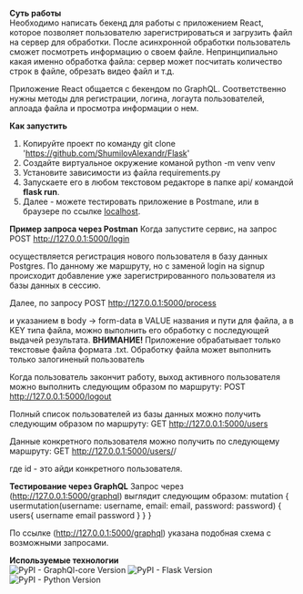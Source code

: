 **Суть работы**<br>
Необходимо написать бекенд для работы с приложением React, которое позволяет  пользователю зарегистрироваться и загрузить файл на сервер для обработки. После асинхронной обработки пользователь сможет посмотреть информацию о своем файле. Непринципиально какая именно обработка файла: сервер может посчитать количество строк в файле, обрезать видео файл и т.д.

Приложение React общается с бекендом по GraphQL. Соответственно нужны методы для регистрации, логина, логаута пользователей, аплоада файла и просмотра информации о нем. 

**Как запустить**
1. Копируйте проект по команду git clone 'https://github.com/ShumilovAlexandr/Flask'
2. Создайте виртуальное окружение команой python -m venv venv
3. Установите зависимости из файла requirements.py
4. Запускаете его в любом текстовом редакторе в папке api/ командой ****flask run****.
5. Далее - можете тестировать приложение в Postmane, или в браузере по ссылке [localhost](http://127.0.0.1:5000/graphql).

**Пример запроса через Postman**
Когда запустите сервис, на запрос 
   POST http://127.0.0.1:5000/login

осуществляется регистрация нового пользователя в базу данных Postgres.
По данному же маршруту, но с заменой login на signup происходит добавление уже зарегистрированного пользователя из базы данных в сессию.

Далее, по запросу
   POST http://127.0.0.1:5000/process

и указанием в body -> form-data в VALUE названия и пути для файла, а в KEY типа файла, можно выполнить его обработку с последующей выдачей результата. **ВНИМАНИЕ!** Приложение обрабатывает только текстовые файла формата .txt. Обработку файла может выполнить только залогиненый пользователь

Когда пользователь закончит работу, выход активного пользователя можно выполнить следующим образом по маршруту: 
   POST http://127.0.0.1:5000/logout

Полный список пользователей из базы данных можно получить следующим образом по маршруту: 
   GET http://127.0.0.1:5000/users

Данные конкретного пользователя можно получить по следующему маршруту:
   GET http://127.0.0.1:5000/users/<id>/
   
где id - это айди конкретного пользователя.

**Тестирование через GraphQL**
Запрос через (http://127.0.0.1:5000/graphql) выглядит следующим образом:
    mutation {
      usermutation(username: username, email: email, password: password) {
      users{
            username
            email
            password
          }
        }
    }

По ссылке (http://127.0.0.1:5000/graphql) указана подобная схема с возможными запросами.

**Используемые технологии** <br>
![PyPI - GraphQl-core Version](https://img.shields.io/badge/GraphQl-3.2.3-green)
![PyPI - Flask Version](https://img.shields.io/badge/Flask-2.2.2-blue)
![PyPI - Python Version](https://img.shields.io/badge/Python-3.10.8-blue)
